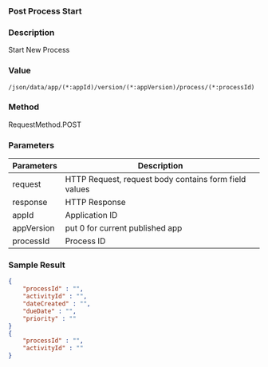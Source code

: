 ### Post Process Start 

### Description

Start New Process

### Value

`/json/data/app/(*:appId)/version/(*:appVersion)/process/(*:processId)`

### Method

RequestMethod.POST 

### Parameters

| Parameters | Description |
|---|---|
| request | HTTP Request, request body contains form field values |
| response | HTTP Response |
| appId | Application ID |
| appVersion | put 0 for current published app |
| processId | Process ID |

### Sample Result

```json
{
	"processId" : "",
	"activityId" : "",
	"dateCreated" : "",
	"dueDate" : "",
	"priority" : ""
}
{
	"processId" : "",
	"activityId" : ""
}
```

